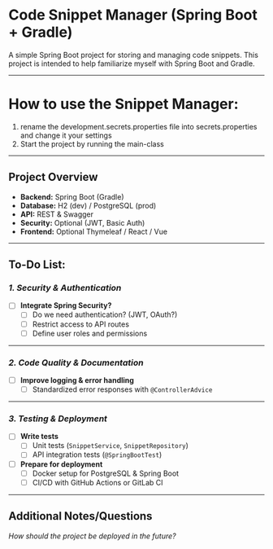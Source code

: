 # **Code Snippet Manager (Spring Boot + Gradle)**

A simple Spring Boot project for storing and managing code snippets. This project is intended to help familiarize myself with Spring Boot and Gradle.

---

# How to use the Snippet Manager:

1. rename the development.secrets.properties file into secrets.properties and change it your settings
2. Start the project by running the main-class

---

## **Project Overview**
- **Backend:** Spring Boot (Gradle)
- **Database:** H2 (dev) / PostgreSQL (prod)
- **API:** REST & Swagger
- **Security:** Optional (JWT, Basic Auth)
- **Frontend:** Optional Thymeleaf / React / Vue

---

## **To-Do List:**

### *1. Security & Authentication*
- [ ] **Integrate Spring Security?**
  - [ ] Do we need authentication? (JWT, OAuth?)
  - [ ] Restrict access to API routes
  - [ ] Define user roles and permissions

---  

### *2. Code Quality & Documentation*
- [ ] **Improve logging & error handling**
  - [ ] Standardized error responses with `@ControllerAdvice`

---  

### *3. Testing & Deployment*
- [ ] **Write tests**
  - [ ] Unit tests (`SnippetService`, `SnippetRepository`)
  - [ ] API integration tests (`@SpringBootTest`)

- [ ] **Prepare for deployment**
  - [ ] Docker setup for PostgreSQL & Spring Boot
  - [ ] CI/CD with GitHub Actions or GitLab CI

---  

## **Additional Notes/Questions**
*How should the project be deployed in the future?*
